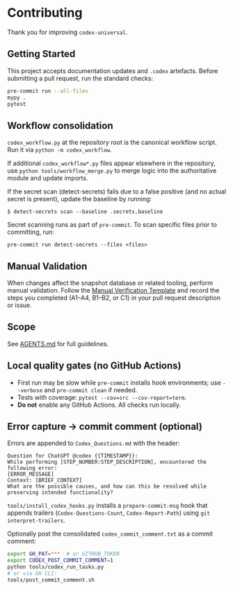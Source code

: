 # Contributing

Thank you for improving `codex-universal`.

## Getting Started

This project accepts documentation updates and `.codex` artefacts. Before submitting a pull request, run the standard checks:

```bash
pre-commit run --all-files
mypy .
pytest
```

## Workflow consolidation

`codex_workflow.py` at the repository root is the canonical workflow script. Run
it via `python -m codex_workflow`.

If additional `codex_workflow*.py` files appear elsewhere in the repository,
use `python tools/workflow_merge.py` to merge logic into the authoritative
module and update imports.

If the secret scan (detect-secrets) fails due to a false positive (and no actual secret is present), update the baseline by running:

```
$ detect-secrets scan --baseline .secrets.baseline
```

Secret scanning runs as part of ``pre-commit``. To scan specific files prior to
committing, run:

```
pre-commit run detect-secrets --files <files>
```

## Manual Validation

When changes affect the snapshot database or related tooling, perform manual validation. Follow the [Manual Verification Template](documentation/manual_verification_template.md) and record the steps you completed (A1–A4, B1–B2, or C1) in your pull request description or issue.

## Scope

See [AGENTS.md](AGENTS.md) for full guidelines.

## Local quality gates (no GitHub Actions)

- First run may be slow while `pre-commit` installs hook environments; use `--verbose` and `pre-commit clean` if needed.
- Tests with coverage: `pytest --cov=src --cov-report=term`.
- **Do not** enable any GitHub Actions. All checks run locally.

## Error capture → commit comment (optional)

Errors are appended to `Codex_Questions.md` with the header:

```
Question for ChatGPT @codex {{TIMESTAMP}}:
While performing [STEP_NUMBER:STEP_DESCRIPTION], encountered the following error:
[ERROR_MESSAGE]
Context: [BRIEF_CONTEXT]
What are the possible causes, and how can this be resolved while preserving intended functionality?
```

`tools/install_codex_hooks.py` installs a `prepare-commit-msg` hook that appends trailers
(`Codex-Questions-Count`, `Codex-Report-Path`) using `git interpret-trailers`.

Optionally post the consolidated `codex_commit_comment.txt` as a commit comment:

```bash
export GH_PAT=***  # or GITHUB_TOKEN
export CODEX_POST_COMMIT_COMMENT=1
python tools/codex_run_tasks.py
# or via GH CLI:
tools/post_commit_comment.sh
```
